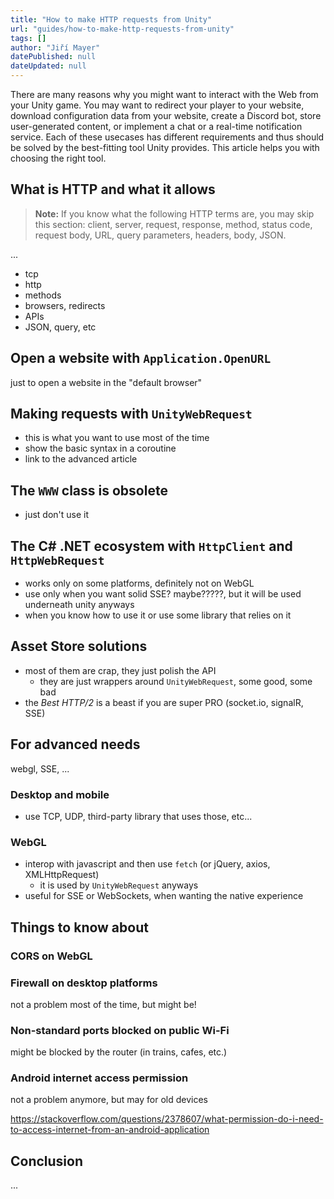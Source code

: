 ```yaml
---
title: "How to make HTTP requests from Unity"
url: "guides/how-to-make-http-requests-from-unity"
tags: []
author: "Jiří Mayer"
datePublished: null
dateUpdated: null
---
```


There are many reasons why you might want to interact with the Web from your Unity game. You may want to redirect your player to your website, download configuration data from your website, create a Discord bot, store user-generated content, or implement a chat or a real-time notification service. Each of these usecases has different requirements and thus should be solved by the best-fitting tool Unity provides. This article helps you with choosing the right tool.


## What is HTTP and what it allows

> **Note:** If you know what the following HTTP terms are, you may skip this section: client, server, request, response, method, status code, request body, URL, query parameters, headers, body, JSON.

...

- tcp
- http
- methods
- browsers, redirects
- APIs
- JSON, query, etc


## Open a website with `Application.OpenURL`

just to open a website in the "default browser"


## Making requests with `UnityWebRequest`

- this is what you want to use most of the time
- show the basic syntax in a coroutine
- link to the advanced article


## The `WWW` class is obsolete

- just don't use it


## The C# .NET ecosystem with `HttpClient` and `HttpWebRequest`

- works only on some platforms, definitely not on WebGL
- use only when you want solid SSE? maybe?????, but it will be used underneath unity anyways
- when you know how to use it or use some library that relies on it


## Asset Store solutions

- most of them are crap, they just polish the API
  - they are just wrappers around `UnityWebRequest`, some good, some bad
- the *Best HTTP/2* is a beast if you are super PRO (socket.io, signalR, SSE)


## For advanced needs

webgl, SSE, ...


### Desktop and mobile

- use TCP, UDP, third-party library that uses those, etc...


### WebGL

- interop with javascript and then use `fetch` (or jQuery, axios, XMLHttpRequest)
  - it is used by `UnityWebRequest` anyways
- useful for SSE or WebSockets, when wanting the native experience


## Things to know about


### CORS on WebGL


### Firewall on desktop platforms

not a problem most of the time, but might be!


### Non-standard ports blocked on public Wi-Fi

might be blocked by the router (in trains, cafes, etc.)


### Android internet access permission

not a problem anymore, but may for old devices

https://stackoverflow.com/questions/2378607/what-permission-do-i-need-to-access-internet-from-an-android-application


## Conclusion

...
